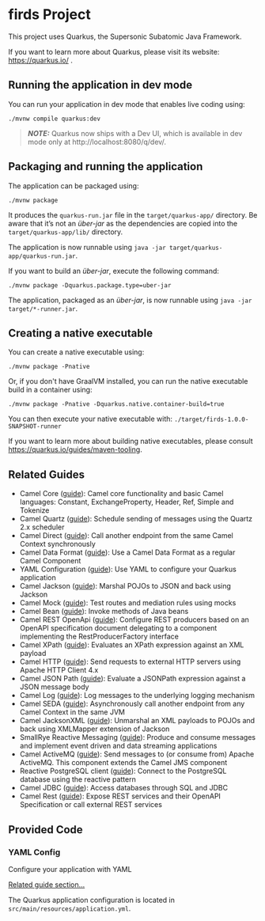 # firds Project

This project uses Quarkus, the Supersonic Subatomic Java Framework.

If you want to learn more about Quarkus, please visit its website: https://quarkus.io/ .

## Running the application in dev mode

You can run your application in dev mode that enables live coding using:
```shell script
./mvnw compile quarkus:dev
```

> **_NOTE:_**  Quarkus now ships with a Dev UI, which is available in dev mode only at http://localhost:8080/q/dev/.

## Packaging and running the application

The application can be packaged using:
```shell script
./mvnw package
```
It produces the `quarkus-run.jar` file in the `target/quarkus-app/` directory.
Be aware that it’s not an _über-jar_ as the dependencies are copied into the `target/quarkus-app/lib/` directory.

The application is now runnable using `java -jar target/quarkus-app/quarkus-run.jar`.

If you want to build an _über-jar_, execute the following command:
```shell script
./mvnw package -Dquarkus.package.type=uber-jar
```

The application, packaged as an _über-jar_, is now runnable using `java -jar target/*-runner.jar`.

## Creating a native executable

You can create a native executable using: 
```shell script
./mvnw package -Pnative
```

Or, if you don't have GraalVM installed, you can run the native executable build in a container using: 
```shell script
./mvnw package -Pnative -Dquarkus.native.container-build=true
```

You can then execute your native executable with: `./target/firds-1.0.0-SNAPSHOT-runner`

If you want to learn more about building native executables, please consult https://quarkus.io/guides/maven-tooling.

## Related Guides

- Camel Core ([guide](https://camel.apache.org/camel-quarkus/latest/reference/extensions/core.html)): Camel core functionality and basic Camel languages: Constant, ExchangeProperty, Header, Ref, Simple and Tokenize
- Camel Quartz ([guide](https://camel.apache.org/camel-quarkus/latest/reference/extensions/quartz.html)): Schedule sending of messages using the Quartz 2.x scheduler
- Camel Direct ([guide](https://camel.apache.org/camel-quarkus/latest/reference/extensions/direct.html)): Call another endpoint from the same Camel Context synchronously
- Camel Data Format ([guide](https://camel.apache.org/camel-quarkus/latest/reference/extensions/dataformat.html)): Use a Camel Data Format as a regular Camel Component
- YAML Configuration ([guide](https://quarkus.io/guides/config#yaml)): Use YAML to configure your Quarkus application
- Camel Jackson ([guide](https://camel.apache.org/camel-quarkus/latest/reference/extensions/jackson.html)): Marshal POJOs to JSON and back using Jackson
- Camel Mock ([guide](https://camel.apache.org/camel-quarkus/latest/reference/extensions/mock.html)): Test routes and mediation rules using mocks
- Camel Bean ([guide](https://camel.apache.org/camel-quarkus/latest/reference/extensions/bean.html)): Invoke methods of Java beans
- Camel REST OpenApi ([guide](https://camel.apache.org/camel-quarkus/latest/reference/extensions/rest-openapi.html)): Configure REST producers based on an OpenAPI specification document delegating to a component implementing the RestProducerFactory interface
- Camel XPath ([guide](https://camel.apache.org/camel-quarkus/latest/reference/extensions/xpath.html)): Evaluates an XPath expression against an XML payload
- Camel HTTP ([guide](https://camel.apache.org/camel-quarkus/latest/reference/extensions/http.html)): Send requests to external HTTP servers using Apache HTTP Client 4.x
- Camel JSON Path ([guide](https://camel.apache.org/camel-quarkus/latest/reference/extensions/jsonpath.html)): Evaluate a JSONPath expression against a JSON message body
- Camel Log ([guide](https://camel.apache.org/camel-quarkus/latest/reference/extensions/log.html)): Log messages to the underlying logging mechanism
- Camel SEDA ([guide](https://camel.apache.org/camel-quarkus/latest/reference/extensions/seda.html)): Asynchronously call another endpoint from any Camel Context in the same JVM
- Camel JacksonXML ([guide](https://camel.apache.org/camel-quarkus/latest/reference/extensions/jacksonxml.html)): Unmarshal an XML payloads to POJOs and back using XMLMapper extension of Jackson
- SmallRye Reactive Messaging ([guide](https://quarkus.io/guides/reactive-messaging)): Produce and consume messages and implement event driven and data streaming applications
- Camel ActiveMQ ([guide](https://camel.apache.org/camel-quarkus/latest/reference/extensions/activemq.html)): Send messages to (or consume from) Apache ActiveMQ. This component extends the Camel JMS component
- Reactive PostgreSQL client ([guide](https://quarkus.io/guides/reactive-sql-clients)): Connect to the PostgreSQL database using the reactive pattern
- Camel JDBC ([guide](https://camel.apache.org/camel-quarkus/latest/reference/extensions/jdbc.html)): Access databases through SQL and JDBC
- Camel Rest ([guide](https://camel.apache.org/camel-quarkus/latest/reference/extensions/rest.html)): Expose REST services and their OpenAPI Specification or call external REST services

## Provided Code

### YAML Config

Configure your application with YAML

[Related guide section...](https://quarkus.io/guides/config-reference#configuration-examples)

The Quarkus application configuration is located in `src/main/resources/application.yml`.
